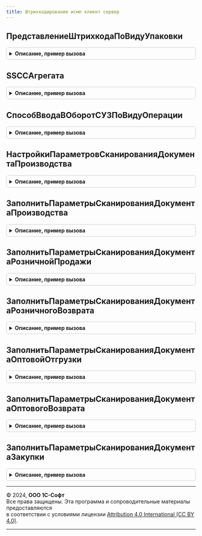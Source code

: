 ```yaml
---
title: Штрихкодирование исмп клиент сервер
---
```



## ПредставлениеШтрихкодаПоВидуУпаковки
<details style="margin: 1em 0; padding: 0.5em; border: 1px solid #ccc; border-radius: 6px;">

<summary style="font-weight: bold; cursor: pointer;">Описание, пример вызова</summary>

```bsl

// Возвращает сокращенное представление штрихкода маркируемой продукции.
//
// Параметры:
// 	Штрихкод - Строка - Штрихкод строкой.
// 	ВидуУпаковки - ПеречислениеСсылка.ВидыУпаковокИС - Значение упаковки
// Возвращаемое значение:
// 	Строка - Краткое представление штрихкода маркируемой продукции.
Функция ПредставлениеШтрихкодаПоВидуУпаковки(Штрихкод, ВидуУпаковки) Экспорт
```

Пример вызова
```bsl
Результат = ШтрихкодированиеИСМПКлиентСервер.ПредставлениеШтрихкодаПоВидуУпаковки(Штрихкод, ВидуУпаковки) 
```
</details>

## SSCCАгрегата
<details style="margin: 1em 0; padding: 0.5em; border: 1px solid #ccc; border-radius: 6px;">

<summary style="font-weight: bold; cursor: pointer;">Описание, пример вызова</summary>

```bsl

Функция SSCCАгрегата(Штрихкод) Экспорт
```

Пример вызова
```bsl
Результат = ШтрихкодированиеИСМПКлиентСервер.SSCCАгрегата(Штрихкод) 
```
</details>

## СпособВводаВОборотСУЗПоВидуОперации
<details style="margin: 1em 0; padding: 0.5em; border: 1px solid #ccc; border-radius: 6px;">

<summary style="font-weight: bold; cursor: pointer;">Описание, пример вызова</summary>

```bsl

// Возвращает способ ввода в оборот СУЗ по виду операции.
//
// Параметры:
//  ВидОперации  - ПеречислениеСсылка.ВидыОперацийИСМП - Вид операции документа.
//  ВидПродукции - ПеречислениеСсылка.ВидыПродукцииИС  - Вид продукции.
// Возвращаемое значение:
//  ПеречислениеСсылка.СпособыВводаВОборотСУЗ, Массив из ПеречислениеСсылка.СпособыВводаВОборотСУЗ - Способ ввода в оборот СУЗ.
Функция СпособВводаВОборотСУЗПоВидуОперации(ВидОперации, ВидПродукции = Неопределено) Экспорт
```

Пример вызова
```bsl
Результат = ШтрихкодированиеИСМПКлиентСервер.СпособВводаВОборотСУЗПоВидуОперации(ВидОперации, ВидПродукции);
```
</details>

## НастройкиПараметровСканированияДокументаПроизводства
<details style="margin: 1em 0; padding: 0.5em; border: 1px solid #ccc; border-radius: 6px;">

<summary style="font-weight: bold; cursor: pointer;">Описание, пример вызова</summary>

```bsl

// Настройки параметров сканирования документа производства, заполняемые при внедрении библиотеки.
//
// Возвращаемое значение:
//  Структура - Настройки параметров сканирования документа производства:
//   * Организация - Неопределено, ОпределяемыйТип.Организация - организация документа производства,
//   * Склад - Неопределено, ОпределяемыйТип.Склад - склад документа производства.
Функция НастройкиПараметровСканированияДокументаПроизводства() Экспорт
```

Пример вызова
```bsl
Результат = ШтрихкодированиеИСМПКлиентСервер.НастройкиПараметровСканированияДокументаПроизводства() 
```
</details>

## ЗаполнитьПараметрыСканированияДокументаПроизводства
<details style="margin: 1em 0; padding: 0.5em; border: 1px solid #ccc; border-radius: 6px;">

<summary style="font-weight: bold; cursor: pointer;">Описание, пример вызова</summary>

```bsl

// Заполняет библиотечные настройки параметров сканирования для документов производства товара.
//   Применимо для настроек ИСМП: весовая молочная продукция.
//
// Параметры:
//   ПараметрыСканирования - см. ШтрихкодированиеОбщегоНазначенияИСКлиентСервер.БазовыеПараметрыСканирования
//   ВидПродукции - ПеречислениеСсылка.ВидыПродукцииИС - Вид продукции ИС.
//   Настройки - см. НастройкиПараметровСканированияДокументаПроизводства.
// Возвращаемое значение:
//   Булево - параметры сканирования дополнены спецификой ИС МП.
Функция ЗаполнитьПараметрыСканированияДокументаПроизводства(ПараметрыСканирования, ВидПродукции, Настройки) Экспорт
```

Пример вызова
```bsl
Результат = ШтрихкодированиеИСМПКлиентСервер.ЗаполнитьПараметрыСканированияДокументаПроизводства(ПараметрыСканирования, ВидПродукции, Настройки) 
```
</details>

## ЗаполнитьПараметрыСканированияДокументаРозничнойПродажи
<details style="margin: 1em 0; padding: 0.5em; border: 1px solid #ccc; border-radius: 6px;">

<summary style="font-weight: bold; cursor: pointer;">Описание, пример вызова</summary>

```bsl

// Заполняет библиотечные настройки параметров сканирования для документов розничной продажи товара (например чеков).
//   Применимо для настроек МОТП, ИСМП.
//
// Параметры:
//   ПараметрыСканирования - см. ШтрихкодированиеОбщегоНазначенияИСКлиентСервер.БазовыеПараметрыСканирования
//   ВидПродукции - ПеречислениеСсылка.ВидыПродукцииИС - Вид продукции ИС.
// Возвращаемое значение:
//   Булево - параметры сканирования дополнены спецификой ИС МП.
Функция ЗаполнитьПараметрыСканированияДокументаРозничнойПродажи(ПараметрыСканирования, ВидПродукции) Экспорт
```

Пример вызова
```bsl
Результат = ШтрихкодированиеИСМПКлиентСервер.ЗаполнитьПараметрыСканированияДокументаРозничнойПродажи(ПараметрыСканирования, ВидПродукции) 
```
</details>

## ЗаполнитьПараметрыСканированияДокументаРозничногоВозврата
<details style="margin: 1em 0; padding: 0.5em; border: 1px solid #ccc; border-radius: 6px;">

<summary style="font-weight: bold; cursor: pointer;">Описание, пример вызова</summary>

```bsl

// Заполняет библиотечные настройки параметров сканирования для документов розничного возврата товара
//   (например чеков на возврат). Применимо для настроек МОТП, ИСМП.
//
// Параметры:
//   ПараметрыСканирования - см. ШтрихкодированиеОбщегоНазначенияИСКлиентСервер.БазовыеПараметрыСканирования
//   ВидПродукции - ПеречислениеСсылка.ВидыПродукцииИС - Вид продукции ИС.
// Возвращаемое значение:
//   Булево - параметры сканирования дополнены спецификой ИС МП.
Функция ЗаполнитьПараметрыСканированияДокументаРозничногоВозврата(ПараметрыСканирования, ВидПродукции) Экспорт
```

Пример вызова
```bsl
Результат = ШтрихкодированиеИСМПКлиентСервер.ЗаполнитьПараметрыСканированияДокументаРозничногоВозврата(ПараметрыСканирования, ВидПродукции) 
```
</details>

## ЗаполнитьПараметрыСканированияДокументаОптовойОтгрузки
<details style="margin: 1em 0; padding: 0.5em; border: 1px solid #ccc; border-radius: 6px;">

<summary style="font-weight: bold; cursor: pointer;">Описание, пример вызова</summary>

```bsl

// Заполняет библиотечные настройки параметров сканирования для документов оптовой продажи товара (например реализации).
//   Применимо для настроек МОТП, ИСМП.
//
// Параметры:
//   ПараметрыСканирования - см. ШтрихкодированиеОбщегоНазначенияИСКлиентСервер.БазовыеПараметрыСканирования
//   ВидПродукции - ПеречислениеСсылка.ВидыПродукцииИС - Вид продукции ИС.
// Возвращаемое значение:
//   Булево - параметры сканирования дополнены спецификой ИС МП.
Функция ЗаполнитьПараметрыСканированияДокументаОптовойОтгрузки(ПараметрыСканирования, ВидПродукции) Экспорт
```

Пример вызова
```bsl
Результат = ШтрихкодированиеИСМПКлиентСервер.ЗаполнитьПараметрыСканированияДокументаОптовойОтгрузки(ПараметрыСканирования, ВидПродукции) 
```
</details>

## ЗаполнитьПараметрыСканированияДокументаОптовогоВозврата
<details style="margin: 1em 0; padding: 0.5em; border: 1px solid #ccc; border-radius: 6px;">

<summary style="font-weight: bold; cursor: pointer;">Описание, пример вызова</summary>

```bsl

// Заполняет библиотечные настройки параметров сканирования для документов оптовового возврата товара.
//   Применимо для настроек МОТП, ИСМП.
//
// Параметры:
//   ПараметрыСканирования - см. ШтрихкодированиеОбщегоНазначенияИСКлиентСервер.БазовыеПараметрыСканирования
//   ВидПродукции - ПеречислениеСсылка.ВидыПродукцииИС - Вид продукции ИС.
// Возвращаемое значение:
//   Булево - параметры сканирования дополнены спецификой ИС МП.
Функция ЗаполнитьПараметрыСканированияДокументаОптовогоВозврата(ПараметрыСканирования, ВидПродукции) Экспорт
```

Пример вызова
```bsl
Результат = ШтрихкодированиеИСМПКлиентСервер.ЗаполнитьПараметрыСканированияДокументаОптовогоВозврата(ПараметрыСканирования, ВидПродукции) 
```
</details>

## ЗаполнитьПараметрыСканированияДокументаЗакупки
<details style="margin: 1em 0; padding: 0.5em; border: 1px solid #ccc; border-radius: 6px;">

<summary style="font-weight: bold; cursor: pointer;">Описание, пример вызова</summary>

```bsl

// Заполняет библиотечные настройки параметров сканирования для документов закупки (приобретения) товара.
//   Применимо для настроек МОТП, ИСМП.
//
// Параметры:
//   ПараметрыСканирования - см. ШтрихкодированиеОбщегоНазначенияИСКлиентСервер.БазовыеПараметрыСканирования
//   ВидПродукции - ПеречислениеСсылка.ВидыПродукцииИС - Вид продукции ИС.
// Возвращаемое значение:
//   Булево - параметры сканирования дополнены спецификой ИС МП.
Функция ЗаполнитьПараметрыСканированияДокументаЗакупки(ПараметрыСканирования, ВидПродукции) Экспорт
```

Пример вызова
```bsl
Результат = ШтрихкодированиеИСМПКлиентСервер.ЗаполнитьПараметрыСканированияДокументаЗакупки(ПараметрыСканирования, ВидПродукции) 
```
</details>

---

© 2024, **ООО 1С-Софт**  
Все права защищены. Эта программа и сопроводительные материалы предоставляются  
в соответствии с условиями лицензии [Attribution 4.0 International (CC BY 4.0)](https://creativecommons.org/licenses/by/4.0/legalcode).

---
